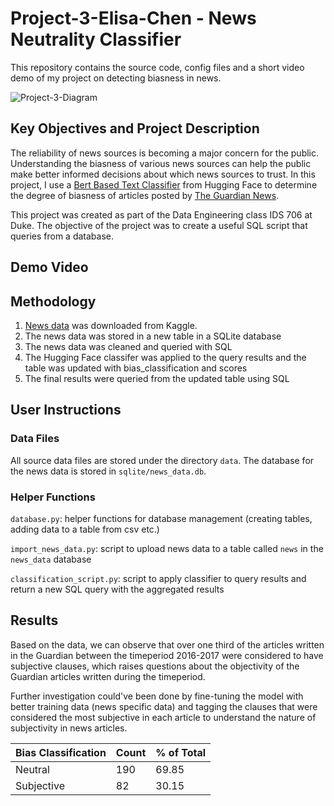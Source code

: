 # Project-3-Elisa-Chen - News Neutrality Classifier

This repository contains the source code, config files and a short video demo of my project on detecting biasness in news. 

![Project-3-Diagram](https://user-images.githubusercontent.com/25168588/199877939-51537909-1b9c-4569-a54a-c3aadaaef00e.png)

## Key Objectives and Project Description
The reliability of news sources is becoming a major concern for the public. Understanding the biasness of various news sources can help the public make better informed decisions about which news sources to trust. In this project, I use a [Bert Based Text Classifier](https://huggingface.co/cffl/bert-base-styleclassification-subjective-neutral?text=I+like+you.+I+love+you) from Hugging Face to determine the degree of biasness of articles posted by [The Guardian News](https://www.theguardian.com/us).

This project was created as part of the Data Engineering class IDS 706 at Duke. The objective of the project was to create a useful SQL script that queries from a database. 

## Demo Video

## Methodology
1. [News data](https://www.kaggle.com/datasets/sunnysai12345/news-summary) was downloaded from Kaggle.
2. The news data was stored in a new table in a SQLite database
3. The news data was cleaned and queried with SQL
4. The Hugging Face classifer was applied to the query results and the table was updated with bias_classification and scores
5. The final results were queried from the updated table using SQL

## User Instructions

### Data Files
All source data files are stored under the directory `data`. The database for the news data is stored in `sqlite/news_data.db`. 

### Helper Functions
`database.py`: helper functions for database management (creating tables, adding data to a table from csv etc.)

`import_news_data.py`: script to upload news data to a table called `news` in the `news_data` database

`classification_script.py`: script to apply classifier to query results and return a new SQL query with the aggregated results

## Results
Based on the data, we can observe that over one third of the articles written in the Guardian between the timeperiod 2016-2017 were considered to have subjective clauses, which raises questions about the objectivity of the Guardian articles written during the timeperiod. 

Further investigation could've been done by fine-tuning the model with better training data (news specific data) and tagging the clauses that were considered the most subjective in each article to understand the nature of subjectivity in news articles.

| Bias Classification | Count | % of Total |
| ----------- | ----------- | ----------- |
| Neutral      | 190       | 69.85        |
| Subjective   | 82       | 30.15       |

